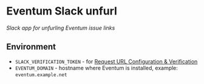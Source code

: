 # Eventum Slack unfurl

*Slack app for unfurling Eventum issue links*

## Environment

- `SLACK_VERIFICATION_TOKEN` - for [Request URL Configuration & Verification]
- `EVENTUM_DOMAIN` - hostname where Eventum is installed, example: `eventum.example.net`

[Request URL Configuration & Verification]: https://api.slack.com/events-api#request_url_configuration__amp__verification
